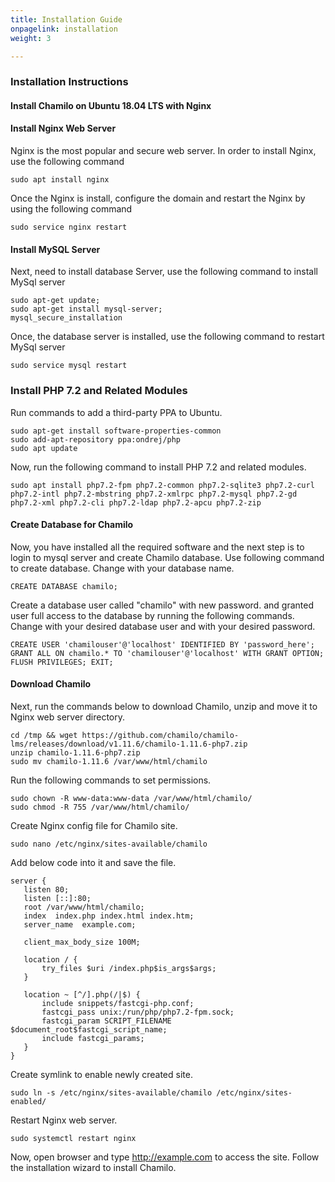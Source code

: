 ```yaml
---
title: Installation Guide
onpagelink: installation
weight: 3

---
```


### Installation Instructions

#### Install Chamilo on Ubuntu 18.04 LTS with Nginx

#### Install Nginx Web Server

Nginx is the most popular and secure web server. In order to install Nginx, use the following command

 ```
 sudo apt install nginx 
```

Once the Nginx is install, configure the domain and restart the Nginx by using the following command

 ```
 sudo service nginx restart 
```

#### Install MySQL Server

Next, need to install database Server, use the following command to install MySql server

 ```
sudo apt-get update;  
sudo apt-get install mysql-server; 
mysql_secure_installation 
```

Once, the database server is installed, use the following command to restart MySql server

 ```
sudo service mysql restart 
```

### Install PHP 7.2 and Related Modules

Run commands to add a third-party PPA to Ubuntu.

 ```
sudo apt-get install software-properties-common
sudo add-apt-repository ppa:ondrej/php
sudo apt update
```

Now, run the following command to install PHP 7.2 and related modules.

 ```
sudo apt install php7.2-fpm php7.2-common php7.2-sqlite3 php7.2-curl php7.2-intl php7.2-mbstring php7.2-xmlrpc php7.2-mysql php7.2-gd php7.2-xml php7.2-cli php7.2-ldap php7.2-apcu php7.2-zip
```

#### Create Database for Chamilo

Now, you have installed all the required software and the next step is to login to mysql server and create Chamilo database. Use following command to create database. Change with your database name.

 ```
CREATE DATABASE chamilo; 
```

Create a database user called "chamilo" with new password. and granted user full access to the database by running the following commands. Change with your desired database user and with your desired password.

 ```
CREATE USER 'chamilouser'@'localhost' IDENTIFIED BY 'password_here'; 
GRANT ALL ON chamilo.* TO 'chamilouser'@'localhost' WITH GRANT OPTION;
FLUSH PRIVILEGES; EXIT;
```

#### Download Chamilo

Next, run the commands below to download Chamilo, unzip and move it to Nginx web server directory.

 ```
cd /tmp && wget https://github.com/chamilo/chamilo-lms/releases/download/v1.11.6/chamilo-1.11.6-php7.zip
unzip chamilo-1.11.6-php7.zip
sudo mv chamilo-1.11.6 /var/www/html/chamilo

```

Run the following commands to set permissions.

 ```
sudo chown -R www-data:www-data /var/www/html/chamilo/
sudo chmod -R 755 /var/www/html/chamilo/

```

Create Nginx config file for Chamilo site.

 ```
sudo nano /etc/nginx/sites-available/chamilo

```

Add below code into it and save the file.

 ```
server {
    listen 80;
    listen [::]:80;
    root /var/www/html/chamilo;
    index  index.php index.html index.htm;
    server_name  example.com;

    client_max_body_size 100M;

    location / {
        try_files $uri /index.php$is_args$args;
    }

    location ~ [^/].php(/|$) {
        include snippets/fastcgi-php.conf;
        fastcgi_pass unix:/run/php/php7.2-fpm.sock;
        fastcgi_param SCRIPT_FILENAME $document_root$fastcgi_script_name;
        include fastcgi_params;
    }
}

```

Create symlink to enable newly created site.

 ```
sudo ln -s /etc/nginx/sites-available/chamilo /etc/nginx/sites-enabled/

```

Restart Nginx web server.

 ```
sudo systemctl restart nginx

```

Now, open browser and type http://example.com to access the site. Follow the installation wizard to install Chamilo.

